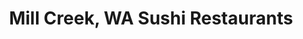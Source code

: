 ---
layout: city
title: Mill Creek, WA Sushi Restaurants
permalink: /washington/mill-creek/
stateAbbr: WA
stateName: Washington
cityName: Mill Creek
---